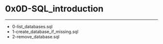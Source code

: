 # 0x0D-SQL_introduction
---
- 0-list_databases.sql
- 1-create_database_if_missing.sql
- 2-remove_database.sql
